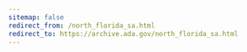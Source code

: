 ```yaml
---
sitemap: false 
redirect_from: /north_florida_sa.html 
redirect_to: https://archive.ada.gov/north_florida_sa.html 
---
```

